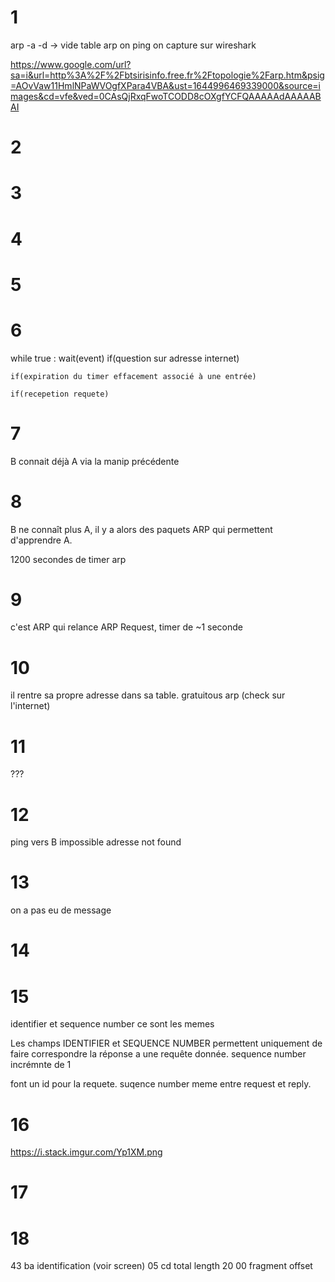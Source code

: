 # 1

arp -a -d -> vide table arp
on ping
on capture sur wireshark

https://www.google.com/url?sa=i&url=http%3A%2F%2Fbtsirisinfo.free.fr%2Ftopologie%2Farp.htm&psig=AOvVaw11HmlNPaWVOgfXPara4VBA&ust=1644996469339000&source=images&cd=vfe&ved=0CAsQjRxqFwoTCODD8cOXgfYCFQAAAAAdAAAAABAI

# 2

# 3

# 4

# 5

# 6

while true :
	wait(event)
	if(question sur adresse internet)

	if(expiration du timer effacement associé à une entrée)

	if(recepetion requete)


# 7

B connait déjà A via la manip précédente

# 8

B ne connaît plus A, il y a alors des paquets ARP qui permettent d'apprendre A.

1200 secondes de timer arp

# 9

c'est ARP qui relance ARP Request, timer de ~1 seconde

# 10

il rentre sa propre adresse dans sa table.
gratuitous arp (check sur l'internet)

# 11

???

# 12

ping vers B impossible adresse not found

# 13

on a pas eu de message

# 14


# 15

identifier et sequence number ce sont les memes

Les champs IDENTIFIER et SEQUENCE NUMBER permettent uniquement de
faire correspondre la réponse a une requête donnée.
sequence number incrémnte de 1

font un id pour la requete. suqence number meme entre request et reply.

# 16

https://i.stack.imgur.com/Yp1XM.png

# 17


# 18

43 ba identification (voir screen)
05 cd total length
20 00 fragment offset